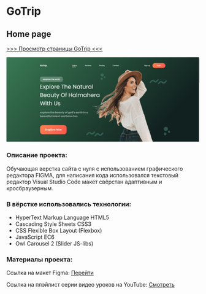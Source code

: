 # GoTrip
## Home page

[>>> Просмотр страницы GoTrip <<<](https://pavelreb.github.io/GoTrip/)

![This is an image](https://github.com/Pavelreb/GoTrip/blob/master/img/first-screen.jpg?raw=true)

### Описание проекта:
Обучающая верстка сайта с нуля с использованием графического редактора FIGMA, для написания кода использовался текстовый редактор Visual Studio Code макет свёрстан адаптивным и кросбраузерным.

### В вёрстке использовались технологии:
- HyperText Markup Language HTML5
- Cascading Style Sheets CSS3
- CSS Flexible Box Layout (Flexbox)
- JavaScript EC6
- Owl Carousel 2 (Slider JS-libs)

### Материалы проекта:
Ссылка на макет Figma: [Перейти](https://www.figma.com/file/w3Bb1v9Vq08lIoiIYLPegP/GoTrip)

Ссылка на плэйлист серии видео уроков на YouTube: [Смотреть](https://www.youtube.com/watch?v=DPA9qzBJPaA&list=PL1NBhQGGj46arKowyG-OBKSRSq7j1tO2v)
